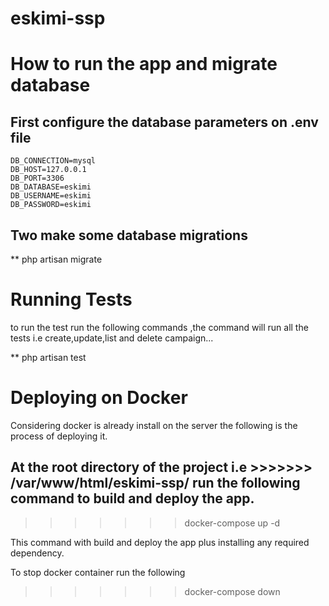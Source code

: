 
# eskimi-ssp


# How to run the app and migrate database 

## First configure the database  parameters on .env file

	DB_CONNECTION=mysql
	DB_HOST=127.0.0.1
	DB_PORT=3306
	DB_DATABASE=eskimi
	DB_USERNAME=eskimi
	DB_PASSWORD=eskimi

## Two make some database migrations

** php artisan migrate 

# Running Tests 
 to run the test run the following commands ,the command will run all the tests i.e create,update,list and delete campaign...

** php artisan test


# Deploying on Docker

Considering docker is already install on the server  the following is the process of deploying it.

## At the root directory of the project i.e  >>>>>>> /var/www/html/eskimi-ssp/ run the following command to build and deploy the app.


>>>>>>> docker-compose up -d 

This  command with build and deploy the app plus installing any required dependency.

To stop docker container run the following 

  >>>>>>> docker-compose down 





